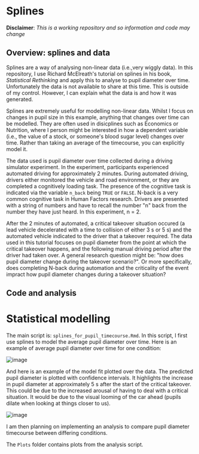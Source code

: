 # Splines

**Disclaimer**: *This is a working repository and so information and code may change*

## Overview: splines and data 
Splines are a way of analysing non-linear data (i.e.,very wiggly data). In this repository, I use Richard McElreath's tutorial on splines in his book, *Statistical Rethinking* and apply this to analyse to pupil diameter over time. Unfortunately the data is not available to share at this time. This is outside of my control. However, I can explain what the data is and how it was generated. 

Splines are extremely useful for modelling non-linear data. Whilst I focus on changes in pupil size in this example, anything that changes over time can be modelled. They are often used in disicplines such as Economics or Nutrition, where I person might be interested in how a dependent variable (i.e., the value of a stock, or someone's blood sugar level) changes over time. Rather than taking an average of the timecourse, you can explicitly model it. 

The data used is pupil diameter over time collected during a driving simulator experiment. In the experiment, participants experienced automated driving for approximately 2 minutes. During automated driving, drivers either monitored the vehicle and road environment, or they are completed a cognitively loading task. The presence of the cognitive task is indicated via the variable `n_back` being `TRUE` or `FALSE`. N-back is a very common cognitive task in Human Factors research. Drivers are presented with a string of numbers and have to recall the number "n" back from the number they have just heard. In this experiment, n = 2. 

After the 2 minutes of automated, a critical takeover situation occured (a lead vehicle decelerated with a time to collision of either 3 s or 5 s) and the automated vehicle indicated to the driver that a takeover required. The data used in this tutorial focuses on pupil diameter from the point at which the critical takeover happens, and the following manual driving period after the driver had taken over. A general research question might be: "how does pupil diameter change during the takeover scenario?". Or more specifically, does completing N-back during automation and the criticality of the event impract how pupil diameter changes during a takeover situation?  

## Code and analysis
# Statistical modelling 
The main script is: `splines_for_pupil_timecourse.Rmd`. In this script, I first use splines to model the average pupil diameter over time. Here is an example of average pupil diameter over time for one condition:

![image](https://github.com/courtneygoodridge/splines/assets/44811378/db52b2d7-7b0b-4de3-baf6-21aa52804f76)

And here is an example of the model fit plotted over the data. The predicted pupil diameter is plotted with confidence intervals. It highlights the increase in pupil diameter at approximately  5 s after the start of the critical takeover. This could be due to the increased arousal of having to deal with a critical situation. It would be due to the visual looming of the car ahead (pupils dilate when looking at things closer to us). 

![image](https://github.com/courtneygoodridge/splines/assets/44811378/485288a7-8c53-46be-9053-cf7fd74a6fd8)

I am then planning on implementing an analysis to compare pupil diameter timecourse between differing conditions. 

The `Plots` folder contains plots from the analysis script. 




